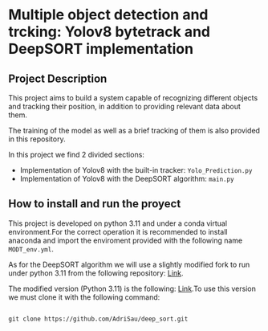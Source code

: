 # Multiple object detection and trcking: Yolov8 bytetrack and DeepSORT implementation

## Project Description
This project aims to build a system capable of recognizing different objects and tracking their position, in addition to providing relevant data about them.

The training of the model as well as a brief tracking of them is also provided in this repository. 

In this project we find 2 divided sections:

- Implementation of Yolov8 with the built-in tracker: `Yolo_Prediction.py`
- Implementation of Yolov8 with the DeepSORT algorithm: `main.py`
## How to install and run the proyect
This project is developed on python 3.11 and under a conda virtual environment.For the correct operation it is recommended to install anaconda and import the enviroment provided with the following name `MODT_env.yml`.

As for the DeepSORT algorithm we will use a slightly modified fork to run under python 3.11 from the following repository: <a href="https://github.com/computervisioneng/deep_sort)">Link</a>.

The modified version (Python 3.11) is the following: <a href="https://github.com/AdriSau/deep_sort">Link</a>.To use this version we must clone it with the following command:

```

git clone https://github.com/AdriSau/deep_sort.git

```
